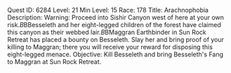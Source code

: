 Quest ID: 6284
Level: 21
Min Level: 15
Race: 178
Title: Arachnophobia
Description: Warning: Proceed into Sishir Canyon west of here at your own risk.$B$BBesseleth and her eight-legged children of the forest have claimed this canyon as their webbed lair.$B$BMaggran Earthbinder in Sun Rock Retreat has placed a bounty on Besseleth. Slay her and bring proof of your killing to Maggran; there you will receive your reward for disposing this eight-legged menace.
Objective: Kill Besseleth and bring Besseleth's Fang to Maggran at Sun Rock Retreat.
